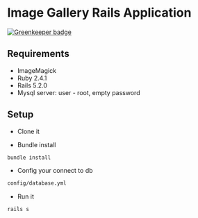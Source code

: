 # Image Gallery Rails Application

[![Greenkeeper badge](https://badges.greenkeeper.io/cmckni3/image-gallery.svg)](https://greenkeeper.io/)

## Requirements

* ImageMagick
* Ruby 2.4.1
* Rails 5.2.0
* Mysql server: user - root, empty password

## Setup

* Clone it

* Bundle install

```bash
bundle install
```
* Config your connect to db

```bash
config/database.yml
```

* Run it

```bash
rails s
```
